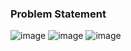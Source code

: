 ### Problem Statement

![image](https://user-images.githubusercontent.com/36649115/40689668-12667d8c-6358-11e8-8c7d-ea3b999954f9.png)
![image](https://user-images.githubusercontent.com/36649115/40689686-2bd29738-6358-11e8-81f9-58dcd3b2b675.png)
![image](https://user-images.githubusercontent.com/36649115/40689700-375b028e-6358-11e8-9dbc-f259bb674b35.png)
